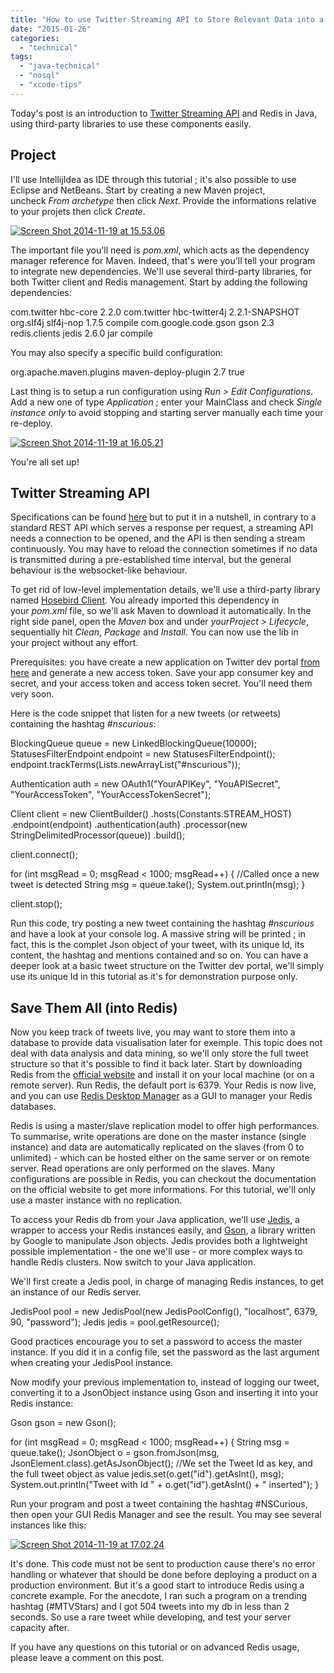 ```yaml
---
title: "How to use Twitter Streaming API to Store Relevant Data into a Redis NoSQL DB"
date: "2015-01-26"
categories: 
  - "technical"
tags: 
  - "java-technical"
  - "nosql"
  - "xcode-tips"
---
```


Today's post is an introduction to [Twitter Streaming API](https://dev.twitter.com/streaming/overview) and Redis in Java, using third-party libraries to use these components easily.

## Project

I'll use IntellijIdea as IDE through this tutorial ; it's also possible to use Eclipse and NetBeans. Start by creating a new Maven project, uncheck _From archetype_ then click _Next_. Provide the informations relative to your projets then click _Create_.

[![Screen Shot 2014-11-19 at 15.53.06](/assets/images/Screen-Shot-2014-11-19-at-15.53.06-300x233.png)](http://nscurious.com/wp-content/uploads/2014/11/Screen-Shot-2014-11-19-at-15.53.06.png)

The important file you'll need is _pom.xml_, which acts as the dependency manager reference for Maven. Indeed, that's were you'll tell your program to integrate new dependencies. We'll use several third-party libraries, for both Twitter client and Redis management. Start by adding the following dependencies:

<!-- https://github.com/twitter/hbc -->
<dependency>
    <groupId>com.twitter</groupId>
    <artifactId>hbc-core</artifactId>
    <version>2.2.0</version>
</dependency>

<dependency>
    <groupId>com.twitter</groupId>
    <artifactId>hbc-twitter4j</artifactId>
    <version>2.2.1-SNAPSHOT</version>
</dependency>

<dependency>
    <groupId>org.slf4j</groupId>
    <artifactId>slf4j-nop</artifactId>
    <version>1.7.5</version>
    <scope>compile</scope>
</dependency>

<!-- http://mvnrepository.com/artifact/com.google.code.gson/gson/2.3 -->
<dependency>
    <groupId>com.google.code.gson</groupId>
    <artifactId>gson</artifactId>
    <version>2.3</version>
</dependency>

<!-- https://github.com/xetorthio/jedis -->
<dependency>
    <groupId>redis.clients</groupId>
    <artifactId>jedis</artifactId>
    <version>2.6.0</version>
    <type>jar</type>
    <scope>compile</scope>
</dependency>

You may also specify a specific build configuration:

<build>
    <plugins>
        <plugin>
            <groupId>org.apache.maven.plugins</groupId>
            <artifactId>maven-deploy-plugin</artifactId>
            <version>2.7</version>
            <configuration>
                <skip>true</skip>
            </configuration>
        </plugin>
    </plugins>
</build>

Last thing is to setup a run configuration using _Run > Edit Configurations_. Add a new one of type _Application_ ; enter your MainClass and check _Single instance only_ to avoid stopping and starting server manually each time your re-deploy.

[![Screen Shot 2014-11-19 at 16.05.21](/assets/images/Screen-Shot-2014-11-19-at-16.05.21.png)](http://nscurious.com/wp-content/uploads/2014/11/Screen-Shot-2014-11-19-at-16.05.21.png)

You're all set up!

## Twitter Streaming API

Specifications can be found [here](https://dev.twitter.com/streaming/overview) but to put it in a nutshell, in contrary to a standard REST API which serves a response per request, a streaming API needs a connection to be opened, and the API is then sending a stream continuously. You may have to reload the connection sometimes if no data is transmitted during a pre-established time interval, but the general behaviour is the websocket-like behaviour.

To get rid of low-level implementation details, we'll use a third-party library named [Hosebird Client](https://github.com/twitter/hbc). You already imported this dependency in your _pom.xml_ file, so we'll ask Maven to download it automatically. In the right side panel, open the _Maven_ box and under _yourProject > Lifecycle_, sequentially hit _Clean_, _Package_ and _Install_. You can now use the lib in your project without any effort.

Prerequisites: you have create a new application on Twitter dev portal [from here](https://apps.twitter.com) and generate a new access token. Save your app consumer key and secret, and your access token and access token secret. You'll need them very soon.

Here is the code snippet that listen for a new tweets (or retweets) containing the hashtag _#nscurious_:

BlockingQueue<String> queue = new LinkedBlockingQueue<String>(10000);
StatusesFilterEndpoint endpoint = new StatusesFilterEndpoint();
endpoint.trackTerms(Lists.newArrayList("#nscurious"));

Authentication auth = new OAuth1("YourAPIKey", "YouAPISecret", "YourAccessToken", "YourAccessTokenSecret");

Client client = new ClientBuilder()
        .hosts(Constants.STREAM\_HOST)
        .endpoint(endpoint)
        .authentication(auth)
        .processor(new StringDelimitedProcessor(queue))
        .build();

client.connect();

for (int msgRead = 0; msgRead < 1000; msgRead++) {
    //Called once a new tweet is detected
    String msg = queue.take();
    System.out.println(msg);
}

client.stop();

Run this code, try posting a new tweet containing the hashtag _#nscurious_ and have a look at your console log. A massive string will be printed ; in fact, this is the complet Json object of your tweet, with its unique Id, its content, the hashtag and mentions contained and so on. You can have a deeper look at a basic tweet structure on the Twitter dev portal, we'll simply use its unique Id in this tutorial as it's for demonstration purpose only.

## Save Them All (into Redis)

Now you keep track of tweets live, you may want to store them into a database to provide data visualisation later for exemple. This topic does not deal with data analysis and data mining, so we'll only store the full tweet structure so that it's possible to find it back later. Start by downloading Redis from the [official website](http://redis.io/download) and install it on your local machine (or on a remote server). Run Redis, the default port is 6379. Your Redis is now live, and you can use [Redis Desktop Manager](http://redisdesktop.com) as a GUI to manager your Redis databases.

Redis is using a master/slave replication model to offer high performances. To summarise, write operations are done on the master instance (single instance) and data are automatically replicated on the slaves (from 0 to unlimited) - which can be hosted either on the same server or on remote server. Read operations are only performed on the slaves. Many configurations are possible in Redis, you can checkout the documentation on the official website to get more informations. For this tutorial, we'll only use a master instance with no replication.

To access your Redis db from your Java application, we'll use [Jedis](https://github.com/xetorthio/jedis), a wrapper to access your Redis instances easily, and [Gson](https://code.google.com/p/google-gson/), a library written by Google to manipulate Json objects. Jedis provides both a lightweight possible implementation - the one we'll use - or more complex ways to handle Redis clusters. Now switch to your Java application.

We'll first create a Jedis pool, in charge of managing Redis instances, to get an instance of our Redis server.

JedisPool pool = new JedisPool(new JedisPoolConfig(), "localhost", 6379, 90, "password");
Jedis jedis = pool.getResource();

Good practices encourage you to set a password to access the master instance. If you did it in a config file, set the password as the last argument when creating your JedisPool instance.

Now modify your previous implementation to, instead of logging our tweet, converting it to a JsonObject instance using Gson and inserting it into your Redis instance:

Gson gson = new Gson();

for (int msgRead = 0; msgRead < 1000; msgRead++) {
    String msg = queue.take();
    JsonObject o = gson.fromJson(msg, JsonElement.class).getAsJsonObject();
    //We set the Tweet Id as key, and the full tweet object as value
    jedis.set(o.get("id").getAsInt(), msg);
    System.out.println("Tweet with Id " + o.get("id").getAsInt() + " inserted");
}

Run your program and post a tweet containing the hashtag #NSCurious, then open your GUI Redis Manager and see the result. You may see several instances like this:

[![Screen Shot 2014-11-19 at 17.02.24](/assets/images/Screen-Shot-2014-11-19-at-17.02.24.png)](http://nscurious.com/wp-content/uploads/2014/11/Screen-Shot-2014-11-19-at-17.02.24.png)

It's done. This code must not be sent to production cause there's no error handling or whatever that should be done before deploying a product on a production environment. But it's a good start to introduce Redis using a concrete example. For the anecdote, I ran such a program on a trending hashtag (#MTVStars) and I got 504 tweets into my db in less than 2 seconds. So use a rare tweet while developing, and test your server capacity after.

If you have any questions on this tutorial or on advanced Redis usage, please leave a comment on this post.
